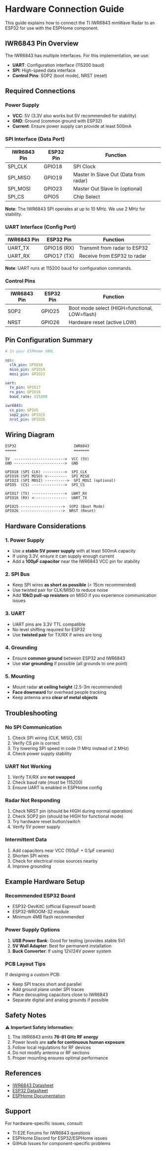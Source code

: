 # Hardware Connection Guide

This guide explains how to connect the TI IWR6843 mmWave Radar to an ESP32 for use with the ESPHome component.

## IWR6843 Pin Overview

The IWR6843 has multiple interfaces. For this implementation, we use:
- **UART**: Configuration interface (115200 baud)
- **SPI**: High-speed data interface
- **Control Pins**: SOP2 (boot mode), NRST (reset)

## Required Connections

### Power Supply
- **VCC**: 5V (3.3V also works but 5V recommended for stability)
- **GND**: Ground (common ground with ESP32)
- **Current**: Ensure power supply can provide at least 500mA

### SPI Interface (Data Port)

| IWR6843 Pin | ESP32 Pin | Function |
|-------------|-----------|----------|
| SPI_CLK | GPIO18 | SPI Clock |
| SPI_MISO | GPIO19 | Master In Slave Out (Data from radar) |
| SPI_MOSI | GPIO23 | Master Out Slave In (optional) |
| SPI_CS | GPIO5 | Chip Select |

**Note**: The IWR6843 SPI operates at up to 10 MHz. We use 2 MHz for stability.

### UART Interface (Config Port)

| IWR6843 Pin | ESP32 Pin | Function |
|-------------|-----------|----------|
| UART_TX | GPIO16 (RX) | Transmit from radar to ESP32 |
| UART_RX | GPIO17 (TX) | Receive from ESP32 to radar |

**Note**: UART runs at 115200 baud for configuration commands.

### Control Pins

| IWR6843 Pin | ESP32 Pin | Function |
|-------------|-----------|----------|
| SOP2 | GPIO25 | Boot mode select (HIGH=functional, LOW=flash) |
| NRST | GPIO26 | Hardware reset (active LOW) |

## Pin Configuration Summary

```yaml
# In your ESPHome YAML

spi:
  clk_pin: GPIO18
  miso_pin: GPIO19
  mosi_pin: GPIO23

uart:
  tx_pin: GPIO17
  rx_pin: GPIO16
  baud_rate: 115200

iwr6843:
  cs_pin: GPIO5
  sop2_pin: GPIO25
  nrst_pin: GPIO26
```

## Wiring Diagram

```
ESP32                          IWR6843
=====                          =======

5V  ----------------------->  VCC (5V)
GND ----------------------->  GND

GPIO18 (SPI CLK) ---------->  SPI_CLK
GPIO19 (SPI MISO) <---------  SPI_MISO
GPIO23 (SPI MOSI) ---------->  SPI_MOSI (optional)
GPIO5  (CS) --------------->  SPI_CS

GPIO17 (TX) --------------->  UART_RX
GPIO16 (RX) <---------------  UART_TX

GPIO25 ------------------->  SOP2 (Boot Mode)
GPIO26 ------------------->  NRST (Reset)
```

## Hardware Considerations

### 1. Power Supply
- Use a **stable 5V power supply** with at least 500mA capacity
- If using 3.3V, ensure it can supply enough current
- Add a **100µF capacitor** near the IWR6843 VCC pin for stability

### 2. SPI Bus
- Keep SPI wires **as short as possible** (< 15cm recommended)
- Use twisted pair for CLK/MISO to reduce noise
- Add **10kΩ pull-up resistors** on MISO if you experience communication issues

### 3. UART
- UART pins are 3.3V TTL compatible
- No level shifting required for ESP32
- Use **twisted pair** for TX/RX if wires are long

### 4. Grounding
- Ensure **common ground** between ESP32 and IWR6843
- Use **star grounding** if possible (all grounds to one point)

### 5. Mounting
- Mount radar **at ceiling height** (2.5-3m recommended)
- **Face downward** for overhead people tracking
- Keep antenna area **clear of metal objects**

## Troubleshooting

### No SPI Communication
1. Check SPI wiring (CLK, MISO, CS)
2. Verify CS pin is correct
3. Try lowering SPI speed in code (1 MHz instead of 2 MHz)
4. Check power supply stability

### UART Not Working
1. Verify TX/RX are **not swapped**
2. Check baud rate (must be 115200)
3. Ensure UART is enabled in ESPHome config

### Radar Not Responding
1. Check NRST pin (should be HIGH during normal operation)
2. Check SOP2 pin (should be HIGH for functional mode)
3. Try hardware reset button/switch
4. Verify 5V power supply

### Intermittent Data
1. Add capacitors near VCC (100µF + 0.1µF ceramic)
2. Shorten SPI wires
3. Check for electrical noise sources nearby
4. Improve grounding

## Example Hardware Setup

### Recommended ESP32 Board
- ESP32-DevKitC (official Espressif board)
- ESP32-WROOM-32 module
- Minimum 4MB flash recommended

### Power Supply Options
1. **USB Power Bank**: Good for testing (provides stable 5V)
2. **5V Wall Adapter**: Best for permanent installation
3. **Buck Converter**: If using 12V/24V power system

### PCB Layout Tips
If designing a custom PCB:
- Keep SPI traces short and parallel
- Add ground plane under SPI traces
- Place decoupling capacitors close to IWR6843
- Separate digital and analog grounds if possible

## Safety Notes

⚠️ **Important Safety Information:**

1. The IWR6843 emits **76-81 GHz RF energy**
2. Power levels are **safe for continuous human exposure**
3. Follow local regulations for RF devices
4. Do not modify antenna or RF sections
5. Proper mounting ensures optimal performance

## References

- [IWR6843 Datasheet](https://www.ti.com/product/IWR6843)
- [ESP32 Datasheet](https://www.espressif.com/en/products/socs/esp32)
- [ESPHome Documentation](https://esphome.io/)

## Support

For hardware-specific issues, consult:
- TI E2E Forums for IWR6843 questions
- ESPHome Discord for ESP32/ESPHome issues
- GitHub Issues for component-specific problems

